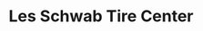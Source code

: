 ---
title: "Les Schwab Tire Center"
url: /portland/les-schwab-tire-center-northwest-19th-avenue/
shop: tyres
---